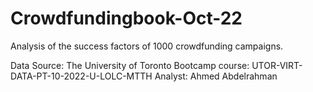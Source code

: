 # Crowdfundingbook-Oct-22

Analysis of the success factors of 1000 crowdfunding campaigns.


Data Source: The University of Toronto Bootcamp course: UTOR-VIRT-DATA-PT-10-2022-U-LOLC-MTTH 
Analyst: Ahmed Abdelrahman

